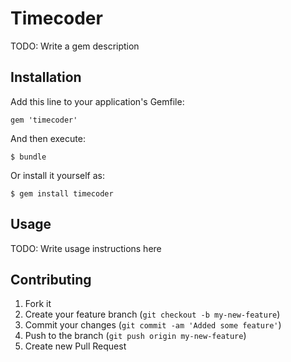 # Timecoder

TODO: Write a gem description

## Installation

Add this line to your application's Gemfile:

    gem 'timecoder'

And then execute:

    $ bundle

Or install it yourself as:

    $ gem install timecoder

## Usage

TODO: Write usage instructions here

## Contributing

1. Fork it
2. Create your feature branch (`git checkout -b my-new-feature`)
3. Commit your changes (`git commit -am 'Added some feature'`)
4. Push to the branch (`git push origin my-new-feature`)
5. Create new Pull Request
